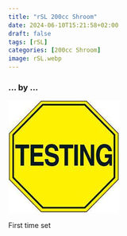 ```yaml
---
title: "rSL 200cc Shroom"
date: 2024-06-10T15:21:58+02:00
draft: false
tags: [rSL]
categories: [200cc Shroom]
image: rSL.webp
---
```

### ... by ...
![Nothing there](testing.jpg)

First time set